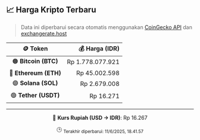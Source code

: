 

<!-- HARGA_KRIPTO -->
## 📈 Harga Kripto Terbaru

> Data ini diperbarui secara otomatis menggunakan [CoinGecko API](https://www.coingecko.com/) dan [exchangerate.host](https://exchangerate.host/)

<div align="center">

| 🪙 Token | 💰 Harga (IDR) |
|:------:|---------------:|
| 🟠 **Bitcoin (BTC)**   | Rp 1.778.077.921 |
| 🔵 **Ethereum (ETH)**  | Rp 45.002.598 |
| 🟣 **Solana (SOL)**    | Rp 2.679.008 |
| 🟢 **Tether (USDT)**   | Rp 16.271 |

---

💱 **Kurs Rupiah (USD → IDR)**: Rp 16.267

🕒 <sub>Terakhir diperbarui: 11/6/2025, 18.41.57</sub>

</div>
<!-- /HARGA_KRIPTO -->